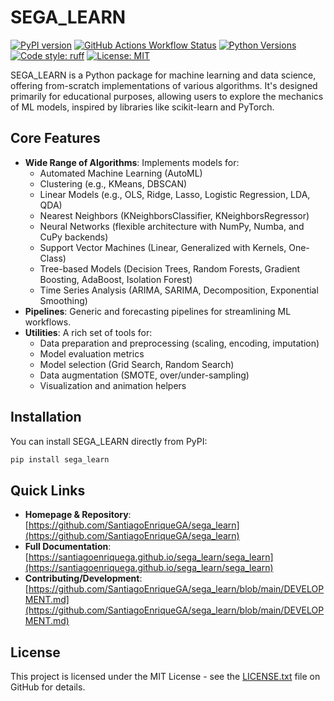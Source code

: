 # SEGA_LEARN

[![PyPI version](https://badge.fury.io/py/sega_learn.svg)](https://badge.fury.io/py/sega_learn)
[![GitHub Actions Workflow Status](https://img.shields.io/github/actions/workflow/status/SantiagoEnriqueGA/sega_learn/.github/workflows/core-tests.yml?branch=main)](https://github.com/SantiagoEnriqueGA/sega_learn/actions/workflows/core-tests.yml)
[![Python Versions](https://img.shields.io/pypi/pyversions/sega_learn.svg)](https://pypi.org/project/sega_learn/)
[![Code style: ruff](https://img.shields.io/badge/code%20style-ruff-blue.svg)](https://github.com/charliermarsh/ruff)
[![License: MIT](https://img.shields.io/badge/License-MIT-yellow.svg)](https://opensource.org/licenses/MIT)

SEGA_LEARN is a Python package for machine learning and data science, offering from-scratch implementations of various algorithms. It's designed primarily for educational purposes, allowing users to explore the mechanics of ML models, inspired by libraries like scikit-learn and PyTorch.

## Core Features
*   **Wide Range of Algorithms**: Implements models for:
    *   Automated Machine Learning (AutoML)
    *   Clustering (e.g., KMeans, DBSCAN)
    *   Linear Models (e.g., OLS, Ridge, Lasso, Logistic Regression, LDA, QDA)
    *   Nearest Neighbors (KNeighborsClassifier, KNeighborsRegressor)
    *   Neural Networks (flexible architecture with NumPy, Numba, and CuPy backends)
    *   Support Vector Machines (Linear, Generalized with Kernels, One-Class)
    *   Tree-based Models (Decision Trees, Random Forests, Gradient Boosting, AdaBoost, Isolation Forest)
    *   Time Series Analysis (ARIMA, SARIMA, Decomposition, Exponential Smoothing)
*   **Pipelines**: Generic and forecasting pipelines for streamlining ML workflows.
*   **Utilities**: A rich set of tools for:
    *   Data preparation and preprocessing (scaling, encoding, imputation)
    *   Model evaluation metrics
    *   Model selection (Grid Search, Random Search)
    *   Data augmentation (SMOTE, over/under-sampling)
    *   Visualization and animation helpers

## Installation

You can install SEGA_LEARN directly from PyPI:

```bash
pip install sega_learn
```

## Quick Links

*   **Homepage & Repository**: [https://github.com/SantiagoEnriqueGA/sega_learn](https://github.com/SantiagoEnriqueGA/sega_learn)
*   **Full Documentation**: [https://santiagoenriquega.github.io/sega_learn/sega_learn](https://santiagoenriquega.github.io/sega_learn/sega_learn)
*   **Contributing/Development**: [https://github.com/SantiagoEnriqueGA/sega_learn/blob/main/DEVELOPMENT.md](https://github.com/SantiagoEnriqueGA/sega_learn/blob/main/DEVELOPMENT.md)

## License

This project is licensed under the MIT License - see the [LICENSE.txt](https://github.com/SantiagoEnriqueGA/sega_learn/blob/main/LICENSE.txt) file on GitHub for details.
